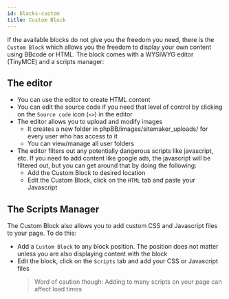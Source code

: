 ```yaml
---
id: blocks-custom
title: Custom Block
---
```


If the available blocks do not give you the freedom you need, there is the `Custom Block` which allows you the freedom to display your own content using BBcode or HTML.
The block comes with a WYSIWYG editor (TinyMCE) and a scripts manager:

## The editor

-   You can use the editor to create HTML content
-   You can edit the source code if you need that level of control by clicking on the `Source code` icon (`<>`) in the editor
-   The editor allows you to upload and modify images
    -   It creates a new folder in phpBB/images/sitemaker_uploads/ for every user who has access to it
    -   You can view/manage all user folders
-   The editor filters out any potentially dangerous scripts like javascript, etc. If you need to add content like google ads, the javascript will be filtered out, but you can get around that by doing the following:
    -   Add the Custom Block to desired location
    -   Edit the Custom Block, click on the `HTML` tab and paste your Javascript

## The Scripts Manager

The Custom Block also allows you to add custom CSS and Javascript files to your page. To do this:

-   Add a `Custom Block` to any block position. The position does not matter unless you are also displaying content with the block
-   Edit the block, click on the `Scripts` tab and add your CSS or Javascript files
    > Word of caution though: Adding to many scripts on your page can affect load times

